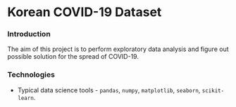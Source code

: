 # Korean COVID-19 Dataset

### Introduction

The aim of this project is to perform exploratory data analysis and figure out possible solution for the spread of COVID-19.

### Technologies

- Typical data science tools - `pandas`, `numpy`, `matplotlib`, `seaborn`, `scikit-learn`.
